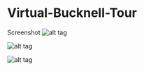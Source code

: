 Virtual-Bucknell-Tour
=====================
Screenshot
![alt tag](https://scontent-a.xx.fbcdn.net/hphotos-prn2/t1.0-9/1978615_538261582958859_837820051_n.jpg)

![alt tag](https://scontent-a.xx.fbcdn.net/hphotos-prn2/t1.0-9/1509878_538261586292192_896175007_n.jpg)

![alt tag](https://scontent-b.xx.fbcdn.net/hphotos-ash3/t1.0-9/1524590_538261589625525_1420837620_n.jpg)
